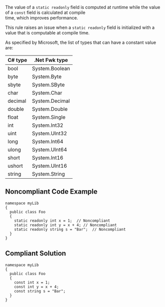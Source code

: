 
The value of a `static readonly` field is computed at runtime while the value of a `const` field is calculated at compile<br>time, which improves performance.

This rule raises an issue when a `static readonly` field is initialized with a value that is computable at compile time.

As specified by Microsoft, the list of types that can have a constant value are:


| C# type | .Net Fwk type |
| --- | --- |
| bool | System.Boolean |
| byte | System.Byte |
| sbyte | System.SByte |
| char | System.Char |
| decimal | System.Decimal |
| double | System.Double |
| float | System.Single |
| int | System.Int32 |
| uint | System.UInt32 |
| long | System.Int64 |
| ulong | System.UInt64 |
| short | System.Int16 |
| ushort | System.UInt16 |
| string | System.String |


## Noncompliant Code Example


    namespace myLib
    {
      public class Foo
      {
        static readonly int x = 1;  // Noncompliant
        static readonly int y = x + 4; // Noncompliant
        static readonly string s = "Bar";  // Noncompliant
      }
    }


## Compliant Solution


    namespace myLib
    {
      public class Foo
      {
        const int x = 1;
        const int y = x + 4;
        const string s = "Bar";
      }
    }

